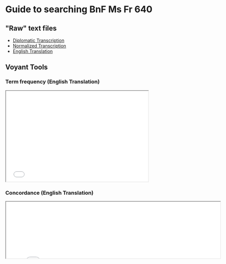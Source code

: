 # Guide to searching BnF Ms Fr 640

## "Raw" text files

* [Diplomatic Transcription](https://raw.githubusercontent.com/cu-mkp/ms-text-analysis/master/txt/all_tc.txt)
* [Normalized Transcription](https://raw.githubusercontent.com/cu-mkp/ms-text-analysis/master/txt/all_tcn.txt)
* [English Translation](https://raw.githubusercontent.com/cu-mkp/ms-text-analysis/master/txt/all_tl.txt)

## Voyant Tools

### Term frequency (English Translation)



<!--	Exported from Voyant Tools (voyant-tools.org).
The iframe src attribute below uses a relative protocol to better function with both
http and https sites, but if you're embedding this into a local web page (file protocol)
you should add an explicit protocol (https if you're using voyant-tools.org, otherwise
it depends on this server.
Feel free to change the height and width values or other styling below: -->

<iframe style='width: 446px; height: 285px;' src='//voyant-tools.org/tool/CorpusTerms/?corpus=d7eadde0616c2a8fd8863f7a3a7ff290'></iframe>

### Concordance (English Translation)


<!--	Exported from Voyant Tools (voyant-tools.org).
The iframe src attribute below uses a relative protocol to better function with both
http and https sites, but if you're embedding this into a local web page (file protocol)
you should add an explicit protocol (https if you're using voyant-tools.org, otherwise
it depends on this server.
Feel free to change the height and width values or other styling below: -->

<iframe style='width: 672px; height: 178px;' src='//voyant-tools.org/tool/Contexts/?query=make&corpus=d7eadde0616c2a8fd8863f7a3a7ff290'></iframe>
